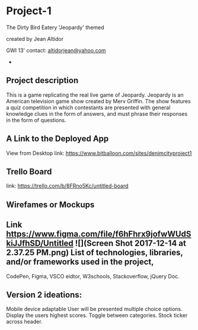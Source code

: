# Project-1
The Dirty Bird Eatery 
'Jeopardy' themed

created by Jean Altidor

GWI 13'
contact: altidorjean@yahoo.com

-


Project description
-
This is a game replicating the real live game of Jeopardy. Jeopardy is an American television game show created by Merv Griffin. The show features a quiz competition in which contestants are presented with general knowledge clues in the form of answers, and must phrase their responses in the form of questions. 

A Link to the Deployed App
-
View from Desktop
link: https://www.bitballoon.com/sites/denimcityproject1


Trello Board
-
link: https://trello.com/b/8FRno5Kc/untitled-board

Wirefames or Mockups 
-
Link https://www.figma.com/file/f6hFhrx9jofwWUdSkiJJfhSD/Untitled
![](Screen Shot 2017-12-14 at 2.37.25 PM.png)
List of technologies, libraries, and/or frameworks used in the project,
-
CodePen, Figma, VSCO eidtor, W3schools, Stackoverflow, jQuery Doc.

Version 2 ideations:
-
Mobile device adaptable
User will be presented multiple choice options.
Display the users highest scores. Toggle between categories. Stock ticker across header.


